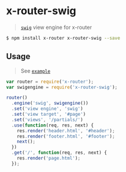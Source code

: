 # x-router-swig
> [`swig`](https://github.com/paularmstrong/swig) view engine for x-router

```sh
$ npm install x-router x-router-swig --save
```

## Usage
> See [`example`](https://github.com/attrs/x-router/tree/master/examples/swig)

```javascript
var router = require('x-router');
var swigengine = require('x-router-swig');

router()
  .engine('swig', swigengine())
  .set('view engine', 'swig')
  .set('view target', '#page')
  .set('views', '/partials/')
  .use(function(req, res, next) {
    res.render('header.html', '#header');
    res.render('footer.html', '#footer');
    next();
  })
  .get('/', function(req, res, next) {
    res.render('page.html');
  });
```